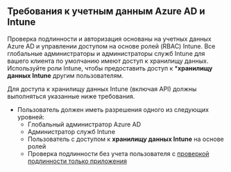 <!-- This include is part of the Intune Data Warehouse documentation. -->

## <a name="azure-ad-and-intune-credential-requirements"></a>Требования к учетным данным Azure AD и Intune

Проверка подлинности и авторизация основаны на учетных данных Azure AD и управлении доступом на основе ролей (RBAC) Intune. Все глобальные администраторы и администраторы служб Intune для вашего клиента по умолчанию имеют доступ к хранилищу данных. Используйте роли Intune, чтобы предоставить доступ к ***хранилищу данных Intune** другим пользователям.

Для доступа к хранилищу данных Intune (включая API) должны выполняться указанные ниже требования.

  -  Пользователь должен иметь разрешения одного из следующих уровней:
      -  Глобальный администратор Azure AD
      -  Администратор служб Intune
      -  Пользователь с доступом к **хранилищу данных Intune** на основе ролей
      -  Проверка подлинности без учета пользователя с [проверкой подлинности только приложения](../data-warehouse-app-only-auth.md) 